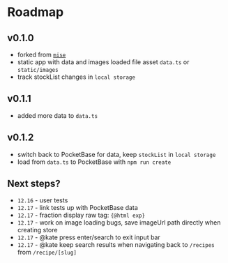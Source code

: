 # Roadmap

## v0.1.0

- forked from [`mise`](https://github.com/kylehorton33/mise)
- static app with data and images loaded file asset `data.ts` or `static/images`
- track stockList changes in `local storage`

## v0.1.1

- added more data to `data.ts`

## v0.1.2

- switch back to PocketBase for data, keep `stockList` in `local storage`
- load from `data.ts` to PocketBase with `npm run create`

## Next steps?

- `12.16` - user tests
- `12.17` - link tests up with PocketBase data
- `12.17` - fraction display raw tag: `{@html exp}`
- `12.17` - work on image loading bugs, save imageUrl path directly when creating store
- `12.17` - @kate press enter/search to exit input bar
- `12.17` - @kate keep search results when navigating back to `/recipes` from `/recipe/[slug]`
